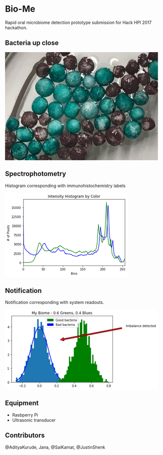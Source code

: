 # Bio-Me

Rapid oral microbiome detection prototype submission for Hack HPI 2017 hackathon.

## Bacteria up close

![bacteria-mag.jpg](bacteria-mag.jpg)

## Spectrophotometry

Histogram corresponding with immunohistochemistry labels

![histogram.png](histogram.png)

## Notification

Notification corresponding with system readouts.

![notification.png](notification.png)
## Equipment

- Rasbperry Pi
- Ultrasonic transducer

## Contributors

@AdityaKurude, Jana, @SaiKamat, @JustinShenk
